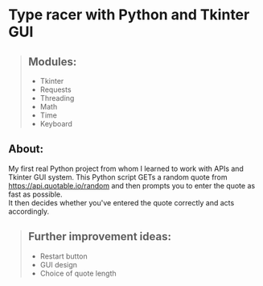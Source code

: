 
# Type racer with Python and Tkinter GUI

>
>    ## Modules:
>    * Tkinter
>    * Requests
>    * Threading
>    * Math
>    * Time
>    * Keyboard
>


## About:
My first real Python project from whom I learned to work with APIs and Tkinter GUI system.
This Python script GETs a random quote from https://api.quotable.io/random and then prompts you to enter the quote as fast as possible.  
It then decides whether you've entered the quote correctly and acts accordingly.  
  

>
>   ## Further improvement ideas:
>   * Restart button  
>   * GUI design  
>   * Choice of quote length  
> 
